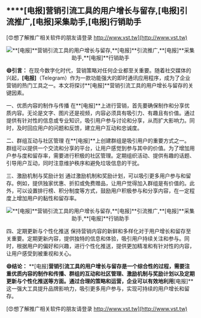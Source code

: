 ## ****[电报]**营销引流工具的用户增长与留存,**[电报]**引流推广,**[电报]**采集助手,**[电报]**行销助手**

[😍想了解推广相关软件的朋友请登录 http://www.vst.tw](http://www.vst.tw)

 <center><img src="https://vst.tw/MP4/tuiguang/png/2.png" alt="**[电报]**营销引流工具的用户增长与留存,**[电报]**引流推广,**[电报]**采集助手,**[电报]**行销助手"></center>

**😄引言：**
在现今数字化时代，营销策略对任何企业都至关重要。随着社交媒体的兴起，**[电报]**（Telegram）作为一款功能强大的即时通讯应用程序，成为了企业营销的热门工具之一。本文将探讨**[电报]**营销引流工具的用户增长与留存的关键因素。

一、优质内容的制作与传播
在**[电报]**上进行营销，首先要确保制作和分享优质内容。无论是文字、图片还是视频，内容必须具有吸引力、有趣且有价值。通过提供有针对性的信息或专业知识，吸引用户参与讨论和分享，从而扩大影响力。同时，及时回应用户的问题和反馈，建立用户互动和忠诚度。

二、群组互动与社区管理
在**[电报]**上创建群组是吸引用户的重要方式之一。群组可以提供一个交流和分享的平台，让用户感觉到参与其中的价值。为了增加用户参与度和留存率，需要进行积极的社区管理。定期组织活动、提供有趣的话题、引导用户互动，同时注意维护秩序和避免垃圾信息的干扰。

三、激励机制与奖励计划
通过激励机制和奖励计划，可以吸引更多用户参与和留存。例如，提供独家优惠、折扣或免费赠品，让用户觉得加入群组是有价值的。此外，可以设置排行榜、积分制度等方式，鼓励用户积极参与和分享内容，在一定程度上增加用户的黏性和留存率。

 <center><img src="https://vst.tw/MP4/tuiguang/png/8.png" alt="**[电报]**营销引流工具的用户增长与留存,**[电报]**引流推广,**[电报]**采集助手,**[电报]**行销助手"></center>

四、定期更新与个性化推送
保持营销内容的新鲜和多样化对于用户增长和留存至关重要。定期更新内容，提供独特的信息和体验，吸引用户持续关注和参与。同时，根据用户的偏好和兴趣，进行个性化推送，提供更加精准和有针对性的内容，让用户感受到被重视和关心。

**😄结论：**
**[电报]**营销引流工具的用户增长与留存是一个综合性的过程，需要注重优质内容的制作和传播、群组的互动和社区管理、激励机制与奖励计划以及定期更新与个性化推送等方面。通过合理的策略和运营，企业可以有效地利用**[电报]**这一强大工具提升品牌影响力，吸引更多用户参与，实现可持续的用户增长和留存。

[😍想了解推广相关软件的朋友请登录 http://www.vst.tw](http://www.vst.tw)



